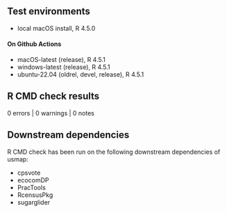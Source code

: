 
## Test environments
* local macOS install, R 4.5.0

#### On Github Actions
* macOS-latest (release), R 4.5.1
* windows-latest (release), R 4.5.1
* ubuntu-22.04 (oldrel, devel, release), R 4.5.1

## R CMD check results

0 errors | 0 warnings | 0 notes

## Downstream dependencies

R CMD check has been run on the following downstream dependencies of usmap:

* cpsvote
* ecocomDP
* PracTools
* RcensusPkg
* sugarglider

